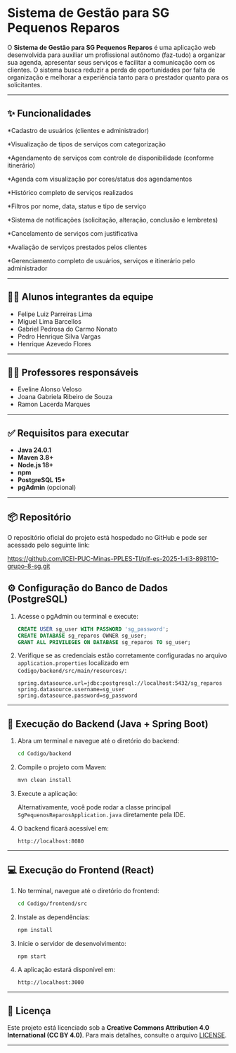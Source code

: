 # Sistema de Gestão para SG Pequenos Reparos

O **Sistema de Gestão para SG Pequenos Reparos** é uma aplicação web desenvolvida para auxiliar um profissional autônomo (faz-tudo) a organizar sua agenda, apresentar seus serviços e facilitar a comunicação com os clientes. O sistema busca reduzir a perda de oportunidades por falta de organização e melhorar a experiência tanto para o prestador quanto para os solicitantes.

---

## ✨ Funcionalidades

*Cadastro de usuários (clientes e administrador)

*Visualização de tipos de serviços com categorização

*Agendamento de serviços com controle de disponibilidade (conforme itinerário)

*Agenda com visualização por cores/status dos agendamentos

*Histórico completo de serviços realizados

*Filtros por nome, data, status e tipo de serviço

*Sistema de notificações (solicitação, alteração, conclusão e lembretes)

*Cancelamento de serviços com justificativa

*Avaliação de serviços prestados pelos clientes

*Gerenciamento completo de usuários, serviços e itinerário pelo administrador

---

## 👨‍💻 Alunos integrantes da equipe

* Felipe Luiz Parreiras Lima
* Miguel Lima Barcellos
* Gabriel Pedrosa do Carmo Nonato
* Pedro Henrique Silva Vargas
* Henrique Azevedo Flores
---

## 👩‍🏫 Professores responsáveis

* Eveline Alonso Veloso
* Joana Gabriela Ribeiro de Souza
* Ramon Lacerda Marques

---

## ✅ Requisitos para executar

* **Java 24.0.1**
* **Maven 3.8+**
* **Node.js 18+**
* **npm**
* **PostgreSQL 15+**
* **pgAdmin** (opcional)

---
## 📦 Repositório

O repositório oficial do projeto está hospedado no GitHub e pode ser acessado pelo seguinte link:

https://github.com/ICEI-PUC-Minas-PPLES-TI/plf-es-2025-1-ti3-898110-grupo-8-sg.git

## ⚙️ Configuração do Banco de Dados (PostgreSQL)

1. Acesse o pgAdmin ou terminal e execute:

   ```sql
   CREATE USER sg_user WITH PASSWORD 'sg_password';
   CREATE DATABASE sg_reparos OWNER sg_user;
   GRANT ALL PRIVILEGES ON DATABASE sg_reparos TO sg_user;
   ```

2. Verifique se as credenciais estão corretamente configuradas no arquivo `application.properties` localizado em `Codigo/backend/src/main/resources/`:

   ```properties
   spring.datasource.url=jdbc:postgresql://localhost:5432/sg_reparos
   spring.datasource.username=sg_user
   spring.datasource.password=sg_password
   ```

---

## 🔧 Execução do Backend (Java + Spring Boot)

1. Abra um terminal e navegue até o diretório do backend:

   ```bash
   cd Codigo/backend
   ```

2. Compile o projeto com Maven:

   ```bash
   mvn clean install
   ```

3. Execute a aplicação:

   Alternativamente, você pode rodar a classe principal `SgPequenosReparosApplication.java` diretamente pela IDE.

4. O backend ficará acessível em:

   ```
   http://localhost:8080
   ```

---

## 💻 Execução do Frontend (React)

1. No terminal, navegue até o diretório do frontend:

   ```bash
   cd Codigo/frontend/src
   ```

2. Instale as dependências:

   ```bash
   npm install
   ```

3. Inicie o servidor de desenvolvimento:

   ```bash
   npm start
   ```

4. A aplicação estará disponível em:

   ```
   http://localhost:3000
   ```

---

## 📄 Licença

Este projeto está licenciado sob a **Creative Commons Attribution 4.0 International (CC BY 4.0)**.
Para mais detalhes, consulte o arquivo [LICENSE](LICENSE).

---
